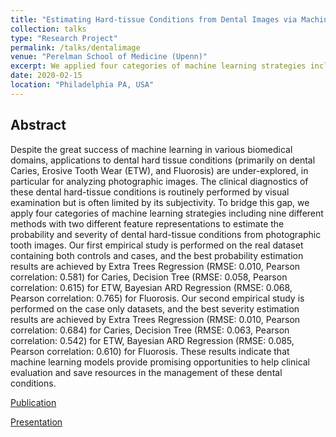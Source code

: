 ```yaml
---
title: "Estimating Hard-tissue Conditions from Dental Images via Machine Learning"
collection: talks
type: "Research Project"
permalink: /talks/dentalimage
venue: "Perelman School of Medicine (Upenn)"
excerpt: We applied four categories of machine learning strategies including nine different methods with two different feature representations to estimate the probability and severity of dental hard-tissue conditions from photographic tooth images.
date: 2020-02-15
location: "Philadelphia PA, USA"
---
```


## Abstract
Despite the great success of machine learning in various biomedical domains, applications to dental hard tissue conditions (primarily on dental Caries, Erosive Tooth Wear (ETW), and Fluorosis) are under-explored, in particular for analyzing photographic images. The clinical diagnostics of these dental hard-tissue conditions is routinely performed by visual examination but is often limited by its subjectivity. To bridge this gap, we apply four categories of machine learning strategies including nine different methods with two different feature representations to estimate the probability and severity of dental hard-tissue conditions from photographic tooth images. Our first empirical study is performed on the real dataset containing both controls and cases, and the best probability estimation results are achieved by Extra Trees Regression (RMSE: 0.010, Pearson correlation: 0.581) for Caries, Decision Tree (RMSE: 0.058, Pearson correlation: 0.615) for ETW, Bayesian ARD Regression (RMSE: 0.068, Pearson correlation: 0.765) for Fluorosis. Our second empirical study is performed on the case only datasets, and the best severity estimation results are achieved by Extra Trees Regression (RMSE: 0.010, Pearson correlation: 0.684) for Caries, Decision Tree (RMSE: 0.063, Pearson correlation: 0.542) for ETW, Bayesian ARD Regression (RMSE: 0.085, Pearson correlation: 0.610) for Fluorosis. 
These results indicate that machine learning models provide promising opportunities to help clinical evaluation and save resources in the management of these dental conditions.

[Publication](/publications/dentalImage)

[Presentation](http://jingxuanbao.github.io/files/Estimating_Hard_Tissue_Condition_via_machine_learning_presentation.pdf)
